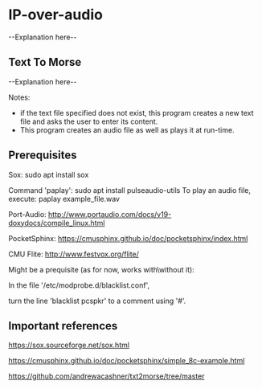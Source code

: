 # IP-over-audio

--Explanation here--

## Text To Morse

--Explanation here--

Notes:
* if the text file specified does not exist,
this program creates a new text file and asks the user to enter its content.
* This program creates an audio file as well as plays it at run-time.


## Prerequisites

Sox: sudo apt install sox

Command 'paplay': sudo apt install pulseaudio-utils
    To play an audio file, execute: paplay example_file.wav

Port-Audio: http://www.portaudio.com/docs/v19-doxydocs/compile_linux.html

PocketSphinx: https://cmusphinx.github.io/doc/pocketsphinx/index.html

CMU Flite: http://www.festvox.org/flite/



Might be a prequisite (as for now, works with\without it):

In the file '/etc/modprobe.d/blacklist.conf',

turn the line 'blacklist pcspkr' to a comment using '#'.



## Important references

https://sox.sourceforge.net/sox.html

https://cmusphinx.github.io/doc/pocketsphinx/simple_8c-example.html

https://github.com/andrewacashner/txt2morse/tree/master

